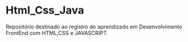 # Html_Css_Java
Repositório destinado ao registro do aprendizado em Desenvolvimento FrontEnd com HTML,CSS e JAVASCRIPT.
